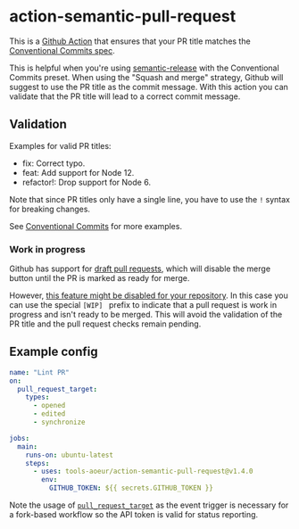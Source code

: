 # action-semantic-pull-request

This is a [Github Action](https://github.com/features/actions) that ensures that your PR title matches the [Conventional Commits spec](https://www.conventionalcommits.org/).

This is helpful when you're using [semantic-release](https://github.com/semantic-release/semantic-release) with the Conventional Commits preset. When using the "Squash and merge" strategy, Github will suggest to use the PR title as the commit message. With this action you can validate that the PR title will lead to a correct commit message.

## Validation

Examples for valid PR titles:
- fix: Correct typo.
- feat: Add support for Node 12.
- refactor!: Drop support for Node 6.

Note that since PR titles only have a single line, you have to use the `!` syntax for breaking changes.

See [Conventional Commits](https://www.conventionalcommits.org/) for more examples.

### Work in progress

Github has support for [draft pull requests](https://github.blog/2019-02-14-introducing-draft-pull-requests/), which will disable the merge button until the PR is marked as ready for merge.

However, [this feature might be disabled for your repository](https://github.community/t/draft-pull-requests-not-available/1753/7). In this case you can use the special `[WIP] ` prefix to indicate that a pull request is work in progress and isn't ready to be merged. This will avoid the validation of the PR title and the pull request checks remain pending.

## Example config

```yml
name: "Lint PR"
on:
  pull_request_target:
    types:
      - opened
      - edited
      - synchronize

jobs:
  main:
    runs-on: ubuntu-latest
    steps:
      - uses: tools-aoeur/action-semantic-pull-request@v1.4.0
        env:
          GITHUB_TOKEN: ${{ secrets.GITHUB_TOKEN }}
```

Note the usage of [`pull_request_target`](https://github.blog/2020-08-03-github-actions-improvements-for-fork-and-pull-request-workflows/) as the event trigger is necessary for a fork-based workflow so the API token is valid for status reporting.
